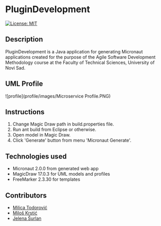 ﻿# PluginDevelopment 
[![License: MIT](https://img.shields.io/badge/License-MIT-yellow.svg)](https://opensource.org/licenses/MIT)

## Description

PluginDevelopment is a Java application for generating Micronaut applications created for the purpose of the Agile Software Development Methodology course at the Faculty of Technical Sciences, University of Novi Sad.

## UML Profile
![profile](profile/images/Microservice Profile.PNG)


## Instructions
1. Change Magic Draw path in build.properties file.
2. Run ant build from Eclipse or otherwise.
3. Open model in Magic Draw.
4. Click 'Generate' button from menu 'Micronaut Generate'.

## Technologies used
- Micronaut 2.0.0 from generated web app
- MagicDraw 17.0.3 for UML models and profiles
- FreeMarker 2.3.30 for templates

## Contributors

- [Milica Todorović](https://github.com/milicat228)
- [Miloš Krstić](https://github.com/KrsticM/)
- [Jelena Šurlan](https://github.com/jaseyrae9)

